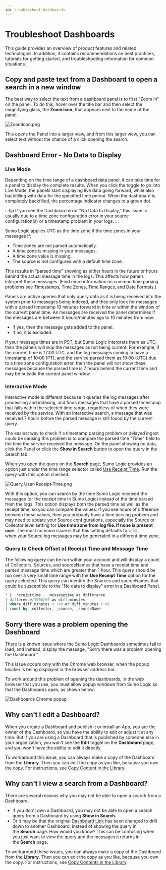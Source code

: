 ```yaml
---
id: troubleshoot-dashboards
---
```


# Troubleshoot Dashboards

This guide provides an overview of product features and related technologies. In addition, it contains recommendations on best practices, tutorials for getting started, and troubleshooting information for common situations.

## Copy and paste text from a Dashboard to open a search in a new window

The best way to select the text from a dashboard panel is to first "Zoom In" on the panel. To do this, hover over the title bar and then select the magnifying glass, the **Zoom icon**, that appears next to the name of the panel. 

![ZoomIcon.png](/img/dashboards/zoom-icon-troubleshoot.png)

This opens the Panel into a larger view, and from this larger view, you can select text without the chance of a click opening the search.

## Dashboard Error - No Data to Display

### Live Mode

Depending on the time range of a dashboard data panel, it can take time for a panel to display the complete results. When you click the toggle to go into Live Mode, the panels start displaying live data going forward, while also backfilling with data for the specified time period. When the dashboard is completely backfilled, the percentage indicator changes to a green dot. 

:::tip
If you see the Dashboard error "No Data to Display," this issue is usually due to a time zone configuration error in your source configuration(s) or a timestamp problem in your logs.
:::

Sumo Logic applies UTC as the time zone if the time zones in your messages if:

* Time zones are not parsed automatically.
* A time zone is missing in your messages.
* A time zone value is missing.
* The source is not configured with a default time zone. 

This results in "parsed time" showing as either hours in the future or hours behind the actual message time in the logs. This affects how panels interpret these messages. (Find more information on common time parsing problems see [Timestamps, Time Zones, Time Ranges, and Date Formats](../send-data/sources/reference-information-sources/time-reference.md).)

Panels are active queries that only query data as it is being received into the system prior to messages being indexed, and they only look for messages with a parsed timestamp 10 minutes forward in time or within the window of the current panel time. As messages are received the panel determines if the messages are between X hours/minutes ago to 10 minutes from now:

* If yes, then the message gets added to the panel.
* If no, it is excluded.

If your message times are in PST, but Sumo Logic interprets them as UTC, then the panels will skip the messages as not being current. For example, if the current time is 17:00 UTC, and the log messages coming in have a timestamp of 10:00 (PT), and the service parsed them as 10:00 (UTC) due to a time zone configuration error, then the panel will not show these messages because the parsed time is 7 hours behind the current time and may be outside the current panel window.

### Interactive Mode

Interactive mode is different because it queries the log messages after processing and indexing, and finds messages that have a parsed timestamp that falls within the selected time range, regardless of when they were received by the service. With an interactive search, a message that was received 7 hours before the parsed message is still found by the current query.

The easiest way to check if a timestamp parsing problem or delayed ingest could be causing this problem is to compare the parsed time "Time" field to the time the service received the message. On the panel showing no data, click the Panel or click the **Show in Search** button to open the query in the Search tab.

When you open the query on the **Search** page, Sumo Logic provides an option just under the time range selector called [Use Receipt Time](../search/get-started-with-search/build-search/use-receipt-time.md). Run the query with this option checked. 

![Query_User-Receipt-Time.png](/img/dashboards/Query_User-Receipt-Time.png)

With this option, you can search by the time Sumo Logic received the messages (or the receipt time in Sumo Logic) instead of the time parsed from the logs. This option displays both the parsed time as well as the receipt time, so you can compare the values. If you see hours of difference between these values, then you probably have a time parsing problem and may need to update your Source configurations, especially the Source or Collector level setting for **Use time zone from log file. If none is present use:**. The most common issue is that this setting defaults to UTC, when your Source log messages may be generated in a different time zone.

### Query to Check Offset of Receipt Time and Message Time

The following query can be run within your account and will display a count of Collectors, Sources, and sourceNames that have a receipt time and parsed message time which are greater than 1 hour. This query should be run over a very small time range with the **Use Receipt Time** option for the query selected. This query can identify the Sources and sourceNames that could be susceptible to the "No data to display" error in a Dashboard Panel.

```sql
* | _receipttime - _messagetime as difference
| difference/1000/60 as diff_minutes
| where diff_minutes < -60 or diff_minutes > 60
| count by _collector, _source, _sourceName
```

## Sorry there was a problem opening the Dashboard

There is a known issue where the Sumo Logic Dashboards sometimes fail to load, and instead, display the message, "Sorry there was a problem opening the Dashboard."

This issue occurs only with the Chrome web browser, when the popup blocker is being displayed in the browser address bar.

To work around this problem of opening the dashboards, in the web browser that you use, you must allow popup windows from Sumo Logic so that the Dashboards open, as shown below:

![Dashboards Chrome popup](/img/dashboards/Dashboards_Chrome_popup.png)

## Why can't I edit a Dashboard?

When you create a Dashboard and publish it or install an App, you are the owner of the Dashboard, so you have the ability to edit or adjust it at any time. But if you are using a Dashboard that is published by someone else in your organization, you won't see the **Edit** toggle on the **Dashboard** page, and you won't have the ability to edit it directly.

To workaround this issue, you can always make a copy of the Dashboard from the **Library**. Then you can edit the copy as you like, because you own the copy. For instructions, see [Copy Content in the Library](../get-started/library/manage-library.md).

## Why can't I view a search from a Dashboard?

There are several reasons why you may not be able to open a search from a Dashboard. 

* If you don't own a Dashboard, you may not be able to open a search query from a Dashboard by using **Show in Search.**
* Or it may be that the original [Dashboard Link](get-started/add-dashboard-link.md) has been changed to drill down to another Dashboard, instead of showing the query in the **Search** page. How would you know? This can be confusing when you just want to view the query and the messages it returns in the **Search** page.

To workaround these issues, you can always make a copy of the Dashboard from the **Library**. Then you can edit the copy as you like, because you own the copy. For instructions, see [Copy Contents in the Library](../get-started/library/manage-library.md). 